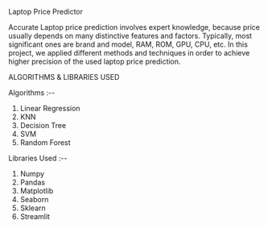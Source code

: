 Laptop Price Predictor

Accurate Laptop price prediction involves expert knowledge, because price usually
depends on many distinctive features and factors. Typically, most significant ones are
brand and model, RAM, ROM, GPU, CPU, etc. In this project, we applied different
methods and techniques in order to achieve higher precision of the used laptop price
prediction.

ALGORITHMS & LIBRARIES USED

Algorithms :--
1. Linear Regression
2. KNN
3. Decision Tree
4. SVM
5. Random Forest

Libraries Used :--
1. Numpy
2. Pandas
3. Matplotlib
4. Seaborn
5. Sklearn
6. Streamlit
